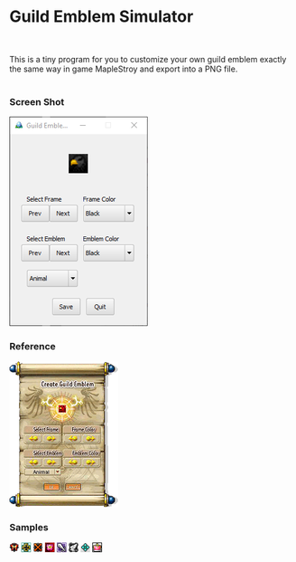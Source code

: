 # Guild Emblem Simulator #
<br/>

This is a tiny program for you to customize your own guild
emblem exactly the same way in game MapleStroy and export
into a PNG file.<br/><br/>

### Screen Shot ###
<img src="./screen_shot/screen_shot_01.png"/>

### Reference ###
<img src="./res/bg.png"/>

### Samples ###
<img src="./samples/guild_image_01.png"/> <img src="./samples/guild_image_02.png"/> <img src="./samples/guild_image_03.png"/> <img src="./samples/guild_image_04.png"/> <img src="./samples/guild_image_05.png"/> <img src="./samples/guild_image_06.png"/> <img src="./samples/guild_image_07.png"/> <img src="./samples/guild_image_08.png"/>
